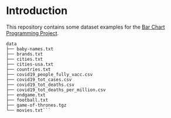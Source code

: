 # Introduction

This repository contains some dataset examples for the [Bar Chart Programming Project](https://github.com/selan-ufrn/projeto_barchart).

```
data
├── baby-names.txt
├── brands.txt
├── cities.txt
├── cities-usa.txt
├── countries.txt
├── covid19_people_fully_vacc.csv
├── covid19_tot_cases.csv
├── covid19_tot_deaths.csv
├── covid19_tot_deaths_per_million.csv
├── endgame.txt
├── football.txt
├── game-of-thrones.tgz
└── movies.txt```
```
